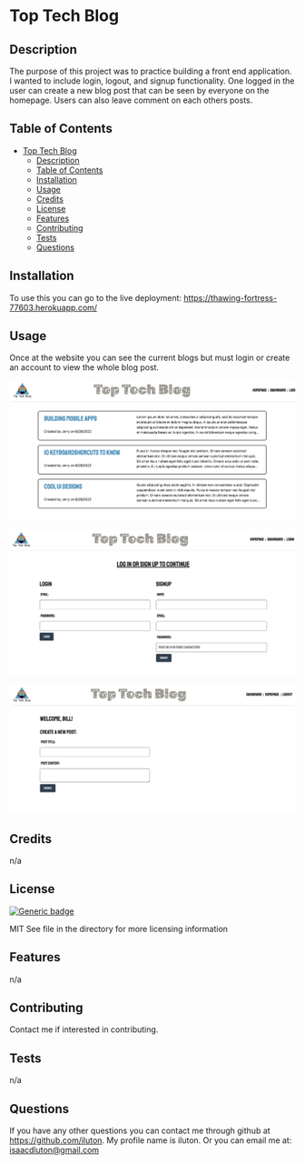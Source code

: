 # Top Tech Blog

## Description

The purpose of this project was to practice building a front end application. I wanted to include login, logout, and signup functionality. One logged in the user can create a new blog post that can be seen by everyone on the homepage. Users can also leave comment on each others posts. 

## Table of Contents

- [Top Tech Blog](#top-tech-blog)
  - [Description](#description)
  - [Table of Contents](#table-of-contents)
  - [Installation](#installation)
  - [Usage](#usage)
  - [Credits](#credits)
  - [License](#license)
  - [Features](#features)
  - [Contributing](#contributing)
  - [Tests](#tests)
  - [Questions](#questions)

## Installation
To use this you can go to the live deployment: https://thawing-fortress-77603.herokuapp.com/

## Usage
Once at the website you can see the current blogs but must login or create an account to view the whole blog post. 

![alt text](./public/Screen%20Shot%202022-06-28%20at%208.37.12%20AM.png)

![alt text](./public/Screen%20Shot%202022-06-28%20at%208.37.28%20AM.png)

![alt text](./public/Screen%20Shot%202022-06-28%20at%208.38.00%20AM.png)

## Credits
n/a

## License 
[![Generic badge](https://img.shields.io/badge/license-MIT-<COLOR>.svg)](https://shields.io/)

MIT
See file in the directory for more licensing information

## Features
n/a

## Contributing
Contact me if interested in contributing. 


## Tests
n/a

## Questions

If you have any other questions you can contact me through github at https://github.com/iluton. My profile name is iluton. Or you can email me at: isaacdluton@gmail.com
